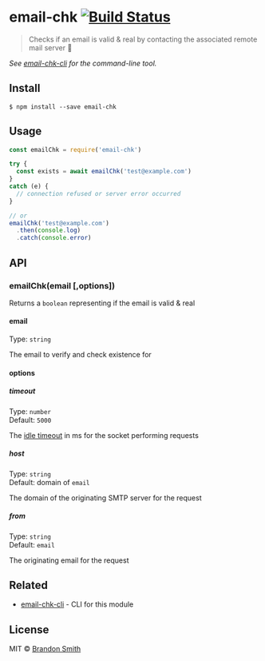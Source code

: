 # email-chk [![Build Status](https://travis-ci.org/brandon93s/email-chk.svg?branch=master)](https://travis-ci.org/brandon93s/email-chk)

> Checks if an email is valid & real by contacting the associated remote mail server  :email:

*See [email-chk-cli](https://github.com/brandon93s/email-chk-cli) for the command-line tool.*
## Install

```
$ npm install --save email-chk

```


## Usage

```js
const emailChk = require('email-chk')

try {
  const exists = await emailChk('test@example.com')
} 
catch (e) {
  // connection refused or server error occurred
}

// or
emailChk('test@example.com')
  .then(console.log)
  .catch(console.error)
```


## API

### emailChk(email [,options])

Returns a `boolean` representing if the email is valid & real

#### email

Type: `string`

The email to verify and check existence for


#### options

##### timeout

Type: `number`<br>
Default: `5000`

The [idle timeout](https://nodejs.org/api/net.html#net_socket_settimeout_timeout_callback) in ms for the socket performing requests 

##### host

Type: `string` <br>
Default: domain of `email`

The domain of the originating SMTP server for the request

##### from

Type: `string` <br>
Default: `email`

The originating email for the request

## Related

- [email-chk-cli](https://github.com/brandon93s/email-chk-cli) - CLI for this module 

## License

MIT © [Brandon Smith](https://github.com/brandon93s)

